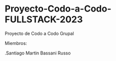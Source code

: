 # Proyecto-Codo-a-Codo-FULLSTACK-2023
Proyecto de Codo a Codo Grupal

Miembros:

 .Santiago Martin Bassani Russo
